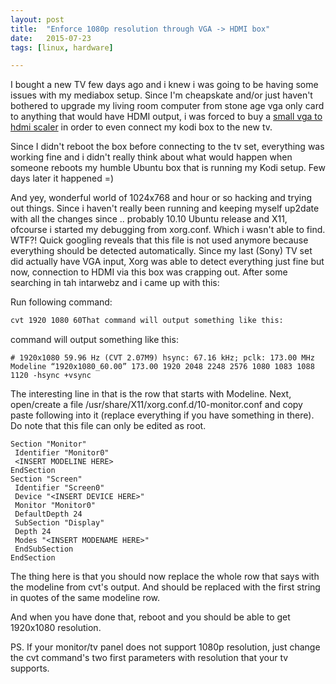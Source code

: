 ```yaml
---
layout:	post
title:	"Enforce 1080p resolution through VGA -> HDMI box"
date:	2015-07-23
tags: [linux, hardware]

---
```


  I bought a new TV few days ago and i knew i was going to be having some issues with my mediabox setup. Since I'm cheapskate and/or just haven't bothered to upgrade my living room computer from stone age vga only card to anything that would have HDMI output, i was forced to buy a [small vga to hdmi scaler](http://www.verkkokauppa.com/fi/product/20954/fjgqd/Fuj-tech-signaalinmuuntaja-VGA-audio-HDMI-musta) in order to even connect my kodi box to the new tv.

Since I didn't reboot the box before connecting to the tv set, everything was working fine and i didn't really think about what would happen when someone reboots my humble Ubuntu box that is running my Kodi setup. Few days later it happened =)

And yey, wonderful world of 1024x768 and hour or so hacking and trying out things. Since i haven't really been running and keeping myself up2date with all the changes since .. probably 10.10 Ubuntu release and X11, ofcourse i started my debugging from xorg.conf. Which i wasn't able to find. WTF?! Quick googling reveals that this file is not used anymore because everything should be detected automatically. Since my last (Sony) TV set did actually have VGA input, Xorg was able to detect everything just fine but now, connection to HDMI via this box was crapping out. After some searching in tah intarwebz and i came up with this:

Run following command:

```bash
cvt 1920 1080 60That command will output something like this:
```
command will output something like this:

```
# 1920x1080 59.96 Hz (CVT 2.07M9) hsync: 67.16 kHz; pclk: 173.00 MHz  
Modeline “1920x1080_60.00” 173.00 1920 2048 2248 2576 1080 1083 1088 1120 -hsync +vsync
```

The interesting line in that is the row that starts with Modeline. Next, open/create a file /usr/share/X11/xorg.conf.d/10-monitor.conf and copy paste following into it (replace everything if you have something in there). Do note that this file can only be edited as root.

```
Section "Monitor"  
 Identifier "Monitor0"  
 <INSERT MODELINE HERE>  
EndSection  
Section "Screen"  
 Identifier "Screen0"  
 Device "<INSERT DEVICE HERE>"  
 Monitor "Monitor0"  
 DefaultDepth 24  
 SubSection "Display"  
 Depth 24  
 Modes "<INSERT MODENAME HERE>"  
 EndSubSection  
EndSection
```
The thing here is that you should now replace the whole row that says <INSERT MODELINE HERE> with the modeline from cvt's output. And <INSERT MODENAME HERE> should be replaced with the first string in quotes of the same modeline row.

And when you have done that, reboot and you should be able to get 1920x1080 resolution.

PS. If your monitor/tv panel does not support 1080p resolution, just change the cvt command's two first parameters with resolution that your tv supports.

